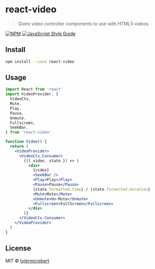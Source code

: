 # react-video

> Gives video controller components to use with HTML5 videos

[![NPM](https://img.shields.io/npm/v/react-video.svg)](https://www.npmjs.com/package/react-video) [![JavaScript Style Guide](https://img.shields.io/badge/code_style-standard-brightgreen.svg)](https://standardjs.com)

## Install

```bash
npm install --save react-video
```

## Usage

```jsx
import React from 'react'
import VideoProvider, {
  VideoCtx,
  Mute,
  Play,
  Pause,
  Unmute,
  Fullscreen,
  SeekBar,
} from 'react-video'

function Video() {
  return (
    <VideoProvider>
      <VideoCtx.Consumer>
        {({ video, state }) => (
          <div>
            {video}
            <SeekBar />
            <Play>Play</Play>
            <Pause>Pause</Pause>
            {state.formatted.time} / {state.formatted.duration}
            <Mute>Mute</Mute>
            <Unmute>Un-Mute</Unmute>
            <Fullscreen>FullScreen</Fullscreen>
          </div>
        )}
      </VideoCtx.Consumer>
    </VideoProvider>
  )
}
```

## License

MIT © [tylermcrobert](https://github.com/tylermcrobert)
